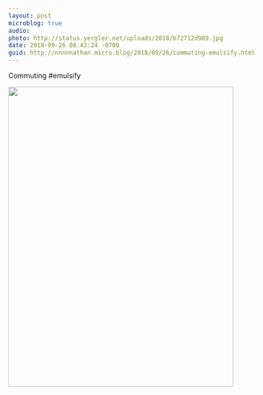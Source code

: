 ```yaml
---
layout: post
microblog: true
audio: 
photo: http://status.yergler.net/uploads/2018/b72712d989.jpg
date: 2018-09-26 08:43:24 -0700
guid: http://nnnnnathan.micro.blog/2018/09/26/commuting-emulsify.html
---
```

Commuting #emulsify

<img src="http://status.yergler.net/uploads/2018/b72712d989.jpg" width="450" height="600" />
